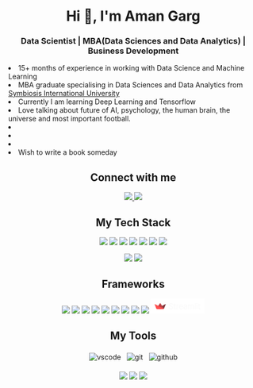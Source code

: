 <h1 align="center">Hi 👋, I'm Aman Garg</h1>
<h3 align="center">Data Scientist | MBA(Data Sciences and Data Analytics) | Business Development</h3>

<li> 15+ months of experience in working with Data Science and Machine Learning
<li> MBA graduate specialising in Data Sciences and Data Analytics from <a href="https://www.scit.edu/">Symbiosis International University</a>
<li> Currently I am learning Deep Learning and Tensorflow
<li> Love talking about future of AI, psychology, the human brain, the universe and most important football.
<li>
<li>
<li> 
<li> Wish to write a book someday


<h2 align="center">Connect with me</h2>
<p align="center">
<!-- 
EMAIL
-->
<a href="mailto:amangarg3196@gmail.com">
<img src="https://img.shields.io/badge/Gmail-D14836?style=for-the-badge&logo=gmail&logoColor=white">
</a>
<!-- 
LINKED IN
-->
<a href="https://www.linkedin.com/in/aman-garg-b2ba4a120/">
<img src="https://img.shields.io/badge/linkedin-%230077B5.svg?style=for-the-badge&logo=linkedin&logoColor=white">
</a>
</p>

<!-- Badges used from https://github.com/klaasnicolaas/ColoredBadges -->
<!-- 
TECH STACK
-->
<h2 align="center">My Tech Stack</h2>
<p align="center">
<img src="https://img.shields.io/badge/python-3670A0?style=for-the-badge&logo=python&logoColor=ffdd54">
<img src="https://img.shields.io/badge/r-%23276DC3.svg?style=for-the-badge&logo=r&logoColor=white">
<img src="https://img.shields.io/badge/MongoDB-%234ea94b.svg?style=for-the-badge&logo=mongodb&logoColor=white">
<img src="https://img.shields.io/badge/mysql-%2300f.svg?style=for-the-badge&logo=mysql&logoColor=white">
<img src="https://img.shields.io/badge/AWS-%23FF9900.svg?style=for-the-badge&logo=amazon-aws&logoColor=white">
<img src="https://img.shields.io/badge/css3-%231572B6.svg?style=for-the-badge&logo=css3&logoColor=white">
<img src="https://img.shields.io/badge/html5-%23E34F26.svg?style=for-the-badge&logo=html5&logoColor=white">
</p>

<p align="center">
<!-- 
######   DATA SCIENCE    ###### 
-->
<img src="https://raw.githubusercontent.com/klaasnicolaas/ColoredBadges/master/svg/dev/misc/datascience.svg">
<!-- 
######   AI    ###### 
-->
<img src="https://raw.githubusercontent.com/klaasnicolaas/ColoredBadges/master/svg/dev/misc/ai.svg">
</p>

<!-- FRAMEWORKS--->
<h2 align="center">Frameworks</h2>
<p align="center">
<img src="https://img.shields.io/badge/numpy-%23013243.svg?style=for-the-badge&logo=numpy&logoColor=white">
<img src="https://img.shields.io/badge/pandas-%23150458.svg?style=for-the-badge&logo=pandas&logoColor=white">
<img src="https://img.shields.io/badge/Matplotlib-%23ffffff.svg?style=for-the-badge&logo=Matplotlib&logoColor=black">
<img src="https://img.shields.io/badge/Plotly-%233F4F75.svg?style=for-the-badge&logo=plotly&logoColor=white">
<img src="https://img.shields.io/badge/scikit--learn-%23F7931E.svg?style=for-the-badge&logo=scikit-learn&logoColor=white">
<img src="https://img.shields.io/badge/TensorFlow-%23FF6F00.svg?style=for-the-badge&logo=TensorFlow&logoColor=white">
<img src="https://img.shields.io/badge/PyTorch-%23EE4C2C.svg?style=for-the-badge&logo=PyTorch&logoColor=white">
<img src="https://img.shields.io/badge/Keras-%23D00000.svg?style=for-the-badge&logo=Keras&logoColor=white">
<img src="https://img.shields.io/badge/flask-%23000.svg?style=for-the-badge&logo=flask&logoColor=white">
<img src="./streamlit.svg" height=30>
</p>

<!-- TOOLS -->
<h2 align="center">My Tools</h2>
<p align="center">
<!-- 
######   VS CODE    ###### 
-->
<img src="https://raw.githubusercontent.com/klaasnicolaas/ColoredBadges/master/svg/dev/tools/visualstudio_code.svg" alt="vscode" style="vertical-align:top; margin:4px">
<!-- 
######   GIT   ######
-->
<img src="https://raw.githubusercontent.com/klaasnicolaas/ColoredBadges/prod/svg/dev/tools/git.svg" alt="git" style="vertical-align:top; margin:4px">
<!-- 
######   GITHUB    ###### 
-->
<img src="https://raw.githubusercontent.com/klaasnicolaas/ColoredBadges/prod/svg/dev/services/github.svg" alt="github" style="vertical-align:top; margin:4px">
<br><br>
<img src="https://img.shields.io/badge/Windows%2011-%230079d5.svg?style=for-the-badge&logo=Windows%2011&logoColor=white">
<img src="https://img.shields.io/badge/Linux-FCC624?style=for-the-badge&logo=linux&logoColor=black">
<img src="https://img.shields.io/badge/Ubuntu-E95420?style=for-the-badge&logo=ubuntu&logoColor=white">
</p>
